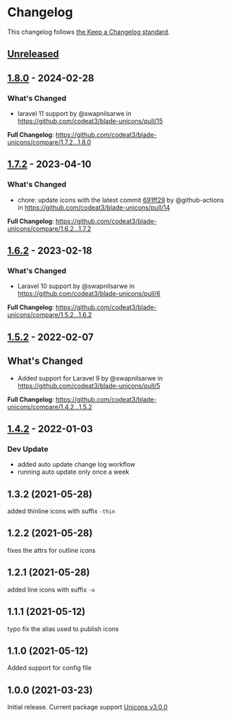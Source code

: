 # Changelog

This changelog follows [the Keep a Changelog standard](https://keepachangelog.com).

## [Unreleased](https://github.com/codeat3/blade-unicons/compare/1.8.0...HEAD)

## [1.8.0](https://github.com/codeat3/blade-unicons/compare/1.7.2...1.8.0) - 2024-02-28

### What's Changed

* laravel 11 support by @swapnilsarwe in https://github.com/codeat3/blade-unicons/pull/15

**Full Changelog**: https://github.com/codeat3/blade-unicons/compare/1.7.2...1.8.0

## [1.7.2](https://github.com/codeat3/blade-unicons/compare/1.6.2...1.7.2) - 2023-04-10

### What's Changed

- chore: update icons with the latest commit [691ff29](https://github.com/Iconscout/unicons/commit/691ff29fd130557a2ce7d991cef24bcd6644ad44) by @github-actions in https://github.com/codeat3/blade-unicons/pull/14

**Full Changelog**: https://github.com/codeat3/blade-unicons/compare/1.6.2...1.7.2

## [1.6.2](https://github.com/codeat3/blade-unicons/compare/1.5.2...1.6.2) - 2023-02-18

### What's Changed

- Laravel 10 support by @swapnilsarwe in https://github.com/codeat3/blade-unicons/pull/6

**Full Changelog**: https://github.com/codeat3/blade-unicons/compare/1.5.2...1.6.2

## [1.5.2](https://github.com/codeat3/blade-unicons/compare/1.4.2...1.5.2) - 2022-02-07

## What's Changed

- Added support for Laravel 9 by @swapnilsarwe in https://github.com/codeat3/blade-unicons/pull/5

**Full Changelog**: https://github.com/codeat3/blade-unicons/compare/1.4.2...1.5.2

## [1.4.2](https://github.com/codeat3/blade-unicons/compare/1.3.2...1.4.2) - 2022-01-03

### Dev Update

- added auto update change log workflow
- running auto update only once a week

## 1.3.2 (2021-05-28)

added thinline icons with suffix `-thin`

## 1.2.2 (2021-05-28)

fixes the attrs for outline icons

## 1.2.1 (2021-05-28)

added line icons with suffix `-o`

## 1.1.1 (2021-05-12)

typo fix the alias used to publish icons

## 1.1.0 (2021-05-12)

Added support for config file

## 1.0.0 (2021-03-23)

Initial release.
Current package support [Unicons v3.0.0](https://github.com/Iconscout/unicons/releases/tag/v3.0.0)
